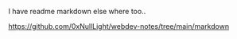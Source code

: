 I have readme markdown else where too..

https://github.com/0xNullLight/webdev-notes/tree/main/markdown
